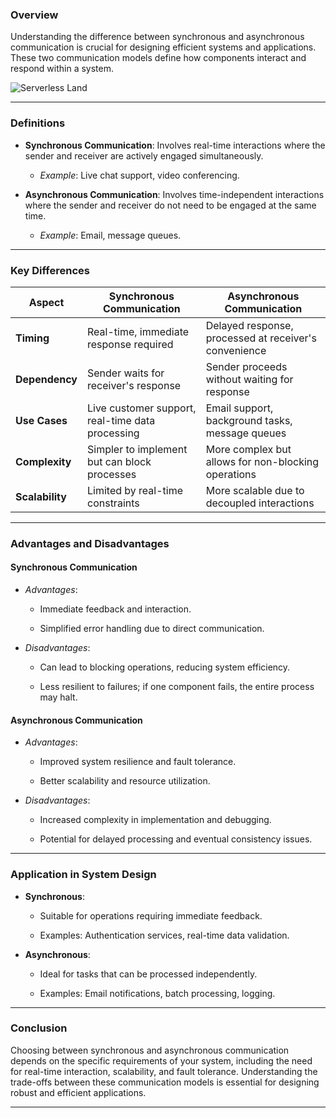 
### Overview

Understanding the difference between synchronous and asynchronous communication is crucial for designing efficient systems and applications. These two communication models define how components interact and respond within a system.

![Serverless Land](https://serverlessland.com/assets/visuals/eda/sync-vs-async.png)

---

### Definitions

- **Synchronous Communication**: Involves real-time interactions where the sender and receiver are actively engaged simultaneously.
    
    - _Example_: Live chat support, video conferencing.
        
- **Asynchronous Communication**: Involves time-independent interactions where the sender and receiver do not need to be engaged at the same time.
    
    - _Example_: Email, message queues.
        

---

### Key Differences

|Aspect|Synchronous Communication|Asynchronous Communication|
|---|---|---|
|**Timing**|Real-time, immediate response required|Delayed response, processed at receiver's convenience|
|**Dependency**|Sender waits for receiver's response|Sender proceeds without waiting for response|
|**Use Cases**|Live customer support, real-time data processing|Email support, background tasks, message queues|
|**Complexity**|Simpler to implement but can block processes|More complex but allows for non-blocking operations|
|**Scalability**|Limited by real-time constraints|More scalable due to decoupled interactions|

---

### Advantages and Disadvantages

#### Synchronous Communication

- _Advantages_:
    
    - Immediate feedback and interaction.
        
    - Simplified error handling due to direct communication.
        
- _Disadvantages_:
    
    - Can lead to blocking operations, reducing system efficiency.
        
    - Less resilient to failures; if one component fails, the entire process may halt.
        

#### Asynchronous Communication

- _Advantages_:
    
    - Improved system resilience and fault tolerance.
        
    - Better scalability and resource utilization.
        
- _Disadvantages_:
    
    - Increased complexity in implementation and debugging.
        
    - Potential for delayed processing and eventual consistency issues.
        

---

### Application in System Design

- **Synchronous**:
    
    - Suitable for operations requiring immediate feedback.
        
    - Examples: Authentication services, real-time data validation.
        
- **Asynchronous**:
    
    - Ideal for tasks that can be processed independently.
        
    - Examples: Email notifications, batch processing, logging.
        

---

### Conclusion

Choosing between synchronous and asynchronous communication depends on the specific requirements of your system, including the need for real-time interaction, scalability, and fault tolerance. Understanding the trade-offs between these communication models is essential for designing robust and efficient applications.

---
